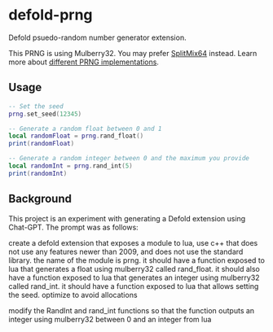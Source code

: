 # defold-prng
Defold psuedo-random number generator extension.

This PRNG is using Mulberry32. You may prefer [SplitMix64](https://github.com/indiesoftby/defold-splitmix64) instead. Learn more about [different PRNG implementations](https://github.com/bryc/code/blob/master/jshash/PRNGs.md).

## Usage

```lua
-- Set the seed
prng.set_seed(12345)

-- Generate a random float between 0 and 1
local randomFloat = prng.rand_float()
print(randomFloat)

-- Generate a random integer between 0 and the maximum you provide
local randomInt = prng.rand_int(5)
print(randomInt)
```

## Background

This project is an experiment with generating a Defold extension using Chat-GPT. The prompt was as follows:

create a defold extension that exposes a module to lua, use c++ that does not use any features newer than 2009, and does not use the standard library. the name of the module is prng. it should have a function exposed to lua that generates a float using mulberry32 called rand_float. it should also have a function exposed to lua that generates an integer using mulberry32 called rand_int. it should have a function exposed to lua that allows setting the seed. optimize to avoid allocations

modify the RandInt and rand_int functions so that the function outputs an integer using mulberry32 between 0 and an integer from lua
